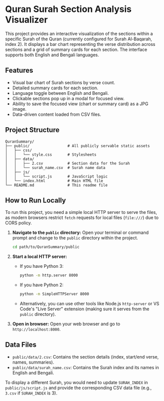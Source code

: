 # Quran Surah Section Analysis Visualizer

This project provides an interactive visualization of the sections within a specific Surah of the Quran (currently configured for Surah Al-Baqarah, index 2). It displays a bar chart representing the verse distribution across sections and a grid of summary cards for each section. The interface supports both English and Bengali languages.

## Features

*   Visual bar chart of Surah sections by verse count.
*   Detailed summary cards for each section.
*   Language toggle between English and Bengali.
*   Clickable sections pop up in a modal for focused view.
*   Ability to save the focused view (chart or summary card) as a JPG image.
*   Data-driven content loaded from CSV files.

## Project Structure

```
QuranSummary/
├── public/                 # All publicly servable static assets
│   ├── css/
│   │   └── style.css       # Stylesheets
│   ├── data/
│   │   ├── 2.csv           # Section data for the Surah
│   │   └── surah_name.csv  # Surah name data
│   ├── js/
│   │   └── script.js       # JavaScript logic
│   └── index.html          # Main HTML file
└── README.md               # This readme file
```

## How to Run Locally

To run this project, you need a simple local HTTP server to serve the files, as modern browsers restrict `fetch` requests for local files (`file:///`) due to CORS policy.

1.  **Navigate to the `public` directory:**
    Open your terminal or command prompt and change to the `public` directory within the project.
    ```bash
    cd path/to/QuranSummary/public
    ```
2.  **Start a local HTTP server:**
    *   If you have Python 3:
        ```bash
        python -m http.server 8000
        ```
    *   If you have Python 2:
        ```bash
        python -m SimpleHTTPServer 8000
        ```
    *   Alternatively, you can use other tools like Node.js `http-server` or VS Code's "Live Server" extension (making sure it serves from the `public` directory).

3.  **Open in browser:**
    Open your web browser and go to `http://localhost:8000`.

## Data Files

*   `public/data/2.csv`: Contains the section details (index, start/end verse, names, summaries).
*   `public/data/surah_name.csv`: Contains the Surah index and its names in English and Bengali.

To display a different Surah, you would need to update `SURAH_INDEX` in `public/js/script.js` and provide the corresponding CSV data file (e.g., `3.csv` if `SURAH_INDEX` is 3).